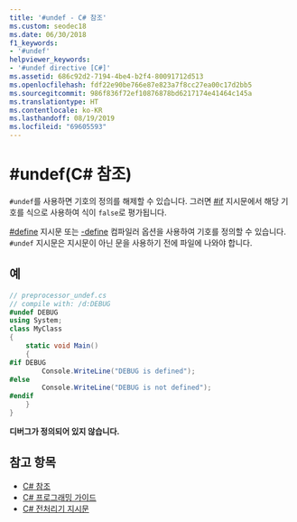 ```yaml
---
title: '#undef - C# 참조'
ms.custom: seodec18
ms.date: 06/30/2018
f1_keywords:
- '#undef'
helpviewer_keywords:
- '#undef directive [C#]'
ms.assetid: 686c92d2-7194-4be4-b2f4-80091712d513
ms.openlocfilehash: fdf22e90be766e87e823a7f8cc27ea00c17d2bb5
ms.sourcegitcommit: 986f836f72ef10876878bd6217174e41464c145a
ms.translationtype: HT
ms.contentlocale: ko-KR
ms.lasthandoff: 08/19/2019
ms.locfileid: "69605593"
---
```

# <a name="undef-c-reference"></a>#undef(C# 참조)
`#undef`를 사용하면 기호의 정의를 해제할 수 있습니다. 그러면 [#if](./preprocessor-if.md) 지시문에서 해당 기호를 식으로 사용하여 식이 `false`로 평가됩니다.  
  
 [#define](./preprocessor-define.md) 지시문 또는 [-define](../compiler-options/define-compiler-option.md) 컴파일러 옵션을 사용하여 기호를 정의할 수 있습니다. `#undef` 지시문은 지시문이 아닌 문을 사용하기 전에 파일에 나와야 합니다.  
  
## <a name="example"></a>예  

```csharp
// preprocessor_undef.cs  
// compile with: /d:DEBUG  
#undef DEBUG  
using System;  
class MyClass
{  
    static void Main()
    {  
#if DEBUG  
        Console.WriteLine("DEBUG is defined");  
#else  
        Console.WriteLine("DEBUG is not defined");  
#endif  
    }  
}  
```

**디버그가 정의되어 있지 않습니다.**

## <a name="see-also"></a>참고 항목

- [C# 참조](../index.md)
- [C# 프로그래밍 가이드](../../programming-guide/index.md)
- [C# 전처리기 지시문](./index.md)
